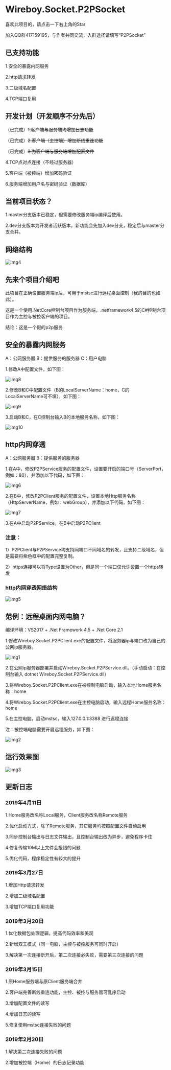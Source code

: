 # Wireboy.Socket.P2PSocket

喜欢此项目的，请点击一下右上角的Star

加入QQ群417159195，与作者共同交流，入群途径请填写“P2PSocket”

## 已支持功能

1.安全的暴露内网服务

2.http请求转发

3.二级域名配置

4.TCP端口复用

## 开发计划（开发顺序不分先后）

（已完成）~~1.客户端与服务端均增加日志功能~~

（已完成）~~2.客户端（主控端）增加断线重连功能~~

（已完成）~~3.为客户端与服务端增加配置文件~~

4.TCP点对点连接（不经过服务器）

5.客户端（被控端）增加密码验证

6.服务端增加用户名与密码验证（数据库）

## 当前项目状态？

1.master分支版本已稳定，但需要修改服务端ip编译后使用。

2.dev分支版本为开发者活跃版本，新功能会先加入dev分支，稳定后与master分支合并。

## 网络结构

![img4](Images/img4.png)

## 先来个项目介绍吧

此项目在正确设置服务端ip后，可用于mstsc进行远程桌面控制（我的目的也如此）。

这是一个使用.NetCore控制台项目作为服务端，.netframework4.5的C#控制台项目作为主控与被控客户端的项目。

结论：这是一个假的p2p服务

## 安全的暴露内网服务
	
A：公网服务器  B：提供服务的服务器  C：用户电脑

1.修改A中配置文件，如下图：

![img8](Images/img8.png)

2.修改B和C中配置文件（B的LocalServerName：home，C的LocalServerName可不填），如下图：

![img9](Images/img9.png)

3.启动B和C，在C控制台输入B的本地服务名称，如下图：

![img10](Images/img10.png)

## http内网穿透

A：公网服务器  B：提供服务的服务器

1.在A中，修改P2PService服务的配置文件，设置要开启的端口号（ServerPort，例如：80），并添加以下代码，如下图：

![img6](Images/img6.png)

2.在B中，修改P2PClient服务的配置文件，设置本地Http服务名称（HttpServerName，例如：webGroup），并添加以下代码，如下图：

![img7](Images/img7.png)

3.在A中启动P2PService，在B中启动P2PClient
	
	
###	注意：
	
1）P2PClient与P2PService均支持同端口不同域名的转发，且支持二级域名，但是需要将紫色框中的配置完整复制。

2）https连接可以将Type设置为Other，但是同一个端口仅允许设置一个https转发
		
### http内网穿透网络结构

![img5](Images/img5.png)

## 范例：远程桌面内网电脑？

编译环境：VS2017 + .Net Framework 4.5  + .Net Core 2.1

1.修改Wireboy.Socket.P2PClient.exe的配置文件，将服务器ip与端口改为自己的公网ip服务器。

![img1](Images/img1.png)

2.在公网ip服务器部署并启动Wireboy.Socket.P2PService.dll。（手动启动：在控制台输入 dotnet Wireboy.Socket.P2PService.dll）

3.将Wireboy.Socket.P2PClient.exe在被控制电脑启动，输入本地Home服务名称：home

4.将Wireboy.Socket.P2PClient.exe在主控电脑启动，输入远程Home服务名称：home

5.在主控电脑，启动mstsc，输入127.0.0.1:3388 进行远程连接

注：被控端电脑需要开启远程服务，如下图：

![img2](Images/img2.png)

## 运行效果图

![img3](Images/img3.gif)

## 更新日志

### 2019年4月11日

1.Home服务改名称Local服务，Client服务改名称Remote服务

2.优化启动方式，除了Remote服务，其它服务均按照配置文件自动启用

3.同步控制台输出与日志文件输出，且控制台输出改为异步，避免程序卡住

4.修复传输10M以上文件会报错的问题

5.优化代码，程序稳定性有较大的提升


### 2019年3月27日

1.增加Http请求转发

2.增加二级域名配置

3.增加TCP端口复用功能


### 2019年3月20日

1.优化数据包处理逻辑，提高代码效率和美观

2.新增双工模式（同一电脑，主控与被控服务可同时开启）

3.解决第一次连接断开后，第二次连接必失败，需要第三次连接的问题

### 2019年3月15日

1.原Home服务端与原Client服务端合并

2.客户端完善断线重连功能，主控、被控与服务器可乱序启动

3.增加配置文件的读写

4.增加日志的读写

5.修复使用mstsc连接失败的问题

### 2019年2月20日

1.解决第二次连接失败的问题

2.增加被控端（Home）的日志记录功能



